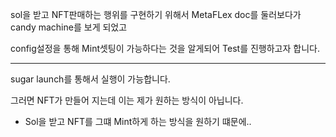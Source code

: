 sol을 받고 NFT판매하는 행위를 구현하기 위해서 MetaFLex doc를 둘러보다가 candy machine를 보게 되었고

config설정을 통해 Mint셋팅이 가능하다는 것을 알게되어 Test를 진행하고자 합니다.

---

sugar launch를 통해서 실행이 가능합니다.

그러면 NFT가 만들어 지는데 이는 제가 원하는 방식이 아닙니다.

- Sol을 받고 NFT를 그떄 Mint하게 하는 방식을 원하기 떄문에..
